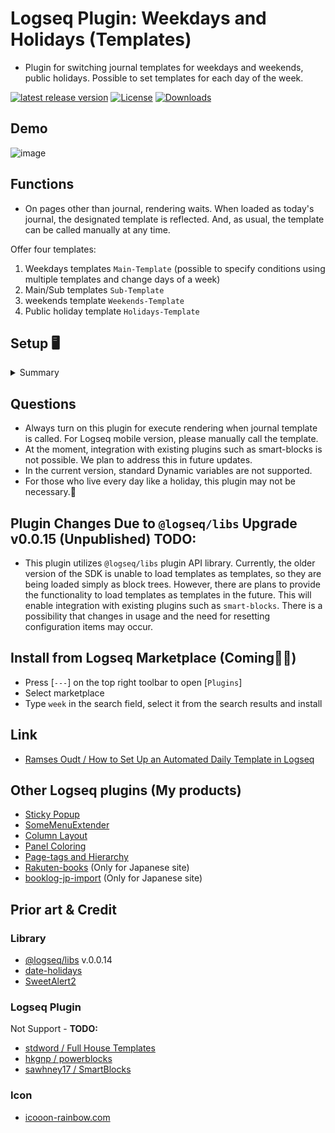 # Logseq Plugin: Weekdays and Holidays (Templates)

- Plugin for switching journal templates for weekdays and weekends, public holidays. Possible to set templates for each day of the week.

[![latest release version](https://img.shields.io/github/v/release/YU000jp/logseq-plugin-weekdays-and-weekends)](https://github.com/YU000jp/logseq-plugin-weekdays-and-weekends/releases)
[![License](https://img.shields.io/github/license/YU000jp/logseq-plugin-weekdays-and-weekends?color=blue)](https://github.com/YU000jp/logseq-plugin-weekdays-and-weekends/LICENSE)
[![Downloads](https://img.shields.io/github/downloads/YU000jp/logseq-plugin-weekdays-and-weekends/total.svg)](https://github.com/YU000jp/logseq-plugin-weekdays-and-weekends/releases)

## Demo

![image](https://user-images.githubusercontent.com/111847207/235460001-a731d9eb-8b45-4c55-8789-d73e24bb655a.gif)

## Functions

- On pages other than journal, rendering waits. When loaded as today's journal, the designated template is reflected. And, as usual, the template can be called manually at any time.

Offer four templates:

1. Weekdays templates `Main-Template`
(possible to specify conditions using multiple templates and change days of a week)
1. Main/Sub templates `Sub-Template`
1. weekends template `Weekends-Template`
1. Public holiday template `Holidays-Template`

## Setup 🖥️

<details><summary>Summary</summary>

1. Edit config.edn and replace (Press [`---`] on the top right toolbar to open [`Settings`])

```text
:default-templates
{:journals "Journal"}
```

![image](https://user-images.githubusercontent.com/111847207/235462277-dd42adda-713c-4d21-abb6-5c25e585ab2c.png)
> Be found around the 20th line.

2. Build templates

- Open templates page or any. Execute a slash command.

`Create sample for weekdays renderer`

![image](https://user-images.githubusercontent.com/111847207/235462948-8a18ad6e-c0e1-4839-a7b2-a4b436cfc6b3.png)
> In the sample, 4 templates be created.

3. Edit Templates

- Contents of templates is free spaces and open to interpretation by you. By right-clicking on the bullet, a context menu will appear, allowing you to select the color and font size.

4. Perform check

- As usual, possible to either wait for the date to change or delete the current day's journal. To delete it, right-click on the date title and select `Delete` from the context menu. Make a copy in advance, as current journal page be deleted.

5. Change to specific days of the week (Option)

Open the page that was built. Click on the area to the right of `WAITING` labels to edit the renderer.

1. Specify days of week in 3 letters like `Sun` and separate them with an `&`. And possible to select `All`. This is for bundling templates together.
1. It is possible to replicate renderers, not limited to Main-Template and Weekends-Template. And manually change the names of 4 templates as they are just names of the templates.
1. A block can have a maximum of seven renderings, but if the weekdays overlap, only one of them will be executed. During runtime, the block with renderings be removed.

![image](https://user-images.githubusercontent.com/111847207/235461336-8e7db7bf-a29a-4796-8599-5ecf659b8d67.gif)

6. Open plugin settings

- By default, 2 options are turned off.

2 Options:

1. Switch to Sub-Template for a week
- On Alert day, when a Main-Template renderer is called, it is possible to switch between main and sub templates for the week.
1. Switch to Holidays-Template
- When renderers is called, prioritize holidays.

![image](https://user-images.githubusercontent.com/111847207/235544977-a09f5573-8302-4d8e-b5bf-97256982077c.png)

</details>

## Questions

- Always turn on this plugin for execute rendering when journal template is called. For Logseq mobile version, please manually call the template.
- At the moment, integration with existing plugins such as smart-blocks is not possible. We plan to address this in future updates.
- In the current version, standard Dynamic variables are not supported.
- For those who live every day like a holiday, this plugin may not be necessary.🤣

## Plugin Changes Due to `@logseq/libs` Upgrade v0.0.15 (Unpublished) TODO:

- This plugin utilizes `@logseq/libs` plugin API library. Currently, the older version of the SDK is unable to load templates as templates, so they are being loaded simply as block trees. However, there are plans to provide the functionality to load templates as templates in the future. This will enable integration with existing plugins such as `smart-blocks`. There is a possibility that changes in usage and the need for resetting configuration items may occur.

## Install from Logseq Marketplace (Coming👷🚧)

- Press [`---`] on the top right toolbar to open [`Plugins`]
- Select marketplace
- Type `week` in the search field, select it from the search results and install

## Link

- [Ramses Oudt / How to Set Up an Automated Daily Template in Logseq](https://thinkstack.club/how-to-set-up-an-automated-daily-template-in-logseq/)

## Other Logseq plugins (My products)

- [Sticky Popup](https://github.com/YU000jp/logseq-plugin-sticky-popup)
- [SomeMenuExtender](https://github.com/YU000jp/logseq-plugin-some-menu-extender)
- [Column Layout](https://github.com/YU000jp/Logseq-column-Layout)
- [Panel Coloring](https://github.com/YU000jp/logseq-plugin-panel-coloring)
- [Page-tags and Hierarchy](https://github.com/YU000jp/logseq-page-tags-and-hierarchy)
- [Rakuten-books](https://github.com/YU000jp/logseq-plugin-rakuten-books) (Only for Japanese site)
- [booklog-jp-import](https://github.com/YU000jp/logseq-plugin-booklog-jp-import) (Only for Japanese site)

## Prior art & Credit

### Library

- [@logseq/libs](https://logseq.github.io/plugins/) v.0.0.14
- [date-holidays](https://github.com/commenthol/date-holidays)
- [SweetAlert2](https://sweetalert2.github.io/)

### Logseq Plugin

Not Support - **TODO:**

- [stdword / Full House Templates](https://github.com/stdword/logseq13-full-house-plugin)
- [hkgnp / powerblocks](https://github.com/hkgnp/logseq-powerblocks-plugin)
- [sawhney17 / SmartBlocks](https://github.com/sawhney17/logseq-smartblocks)

### Icon

- [icooon-rainbow.com](https://icon-rainbow.com/%e3%82%a4%e3%83%93%e3%82%ad%e3%82%92%e3%81%8b%e3%81%84%e3%81%a6%e5%af%9d%e3%81%a6%e3%82%8b%e4%ba%ba%e3%81%ae%e3%82%a2%e3%82%a4%e3%82%b3%e3%83%b3%e7%b4%a0%e6%9d%90/)
